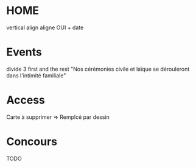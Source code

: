 # HOME
vertical align
aligne OUI + date

# Events
divide 3 first and the rest
"Nos cérémonies civile et laïque se dérouleront dans l'intimité familiale"

# Access
Carte à supprimer => Remplcé par dessin

# Concours
TODO